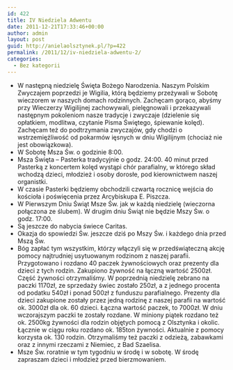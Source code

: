 ```yaml
---
id: 422
title: IV Niedziela Adwentu
date: 2011-12-21T17:33:46+00:00
author: admin
layout: post
guid: http://anielaolsztynek.pl/?p=422
permalink: /2011/12/iv-niedziela-adwentu-2/
categories:
  - Bez kategorii
---
```

  * W następną niedzielę Święta Bożego Narodzenia. Naszym Polskim Zwyczajem poprzedzi je Wigilia, którą będziemy przeżywali w Sobotę wieczorem w naszych domach rodzinnych. Zachęcam gorąco, abyśmy przy Wieczerzy Wigilijnej zachowywali, pielęgnowali i przekazywali następnym pokoleniom nasze tradycje i zwyczaje (dzielenie się opłatkiem, modlitwa, czytanie Pisma Świętego, śpiewanie kolęd). Zachęcam też do podtrzymania zwyczajów, gdy chodzi o wstrzemięźliwość od pokarmów ięsnych w dniu Wigilijnym (chociaż nie jest obowiązkowa).
  * W Sobotę Msza Św. o godzinie 8:00.
  * Msza Święta &#8211; Pasterka tradycyjnie o godz. 24:00. 40 minut przed Pasterką z koncertem kolęd wystąpi chór parafialny, w którego skład wchodzą dzieci, młodzież i osoby dorosłe, pod kierownictwem naszej organistki.
  * W czasie Pasterki będziemy obchodzili czwartą rocznicę wejścia do kościoła i poświęcenia przez Arcybiskupa E. Piszcza.
  * W Pierwszym Dniu Świąt Msze Św. jak w każdą niedzielę (wieczorna połączona ze ślubem). W drugim dniu Świąt nie będzie Mszy Św. o godz. 17:00.
  * Są jeszcze do nabycia świece Caritas.
  * Okazja do spowiedzi Św. jeszcze dziś po Mszy Św. i każdego dnia przed Mszą Św.
  * Bóg zapłać tym wszystkim, którzy włączyli się w przedświąteczną akcję pomocy najtrudniej usytuowanym rodzinom z naszej parafii. Przygotowano i rozdano 40 paczek żywnościowych oraz prezenty dla dzieci z tych rodzin. Zakupiono żywność na łączną wartość 2500zł. Część żywności otrzymaliśmy. W poprzednią niedzielę zebrano na paczki 1170zł, ze sprzedaży świec zostało 250zł, a z jednego procenta od podatku 540zł i ponad 500zł z funduszu parafialnego. Prezenty dla dzieci zakupione zostały przez jedną rodzinę z naszej parafii na wartość ok. 3000zł dla ok. 60 dzieci. Łączna wartość paczek, to 7000zł. W dniu wczorajszym paczki te zostały rozdane. W miniony piątek rozdano też ok. 2500kg żywności dla rodzin objętych pomocą z Olsztynka i okolic. Łącznie w ciągu roku rozdano ok. 185ton żywności. Aktualnie z pomocy korzysta ok. 130 rodzin. Otrzymaliśmy też paczki z odzieżą, zabawkami oraz z innymi rzeczami z Niemiec, z Bad Szaelisa.
  * Msze Św. roratnie w tym tygodniu w środę i w sobotę. W środę zapraszam dzieci i młodzież przed bierzmowaniem.